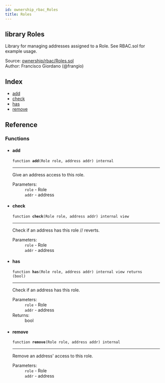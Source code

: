 ```yaml
---
id: ownership_rbac_Roles
title: Roles
---
```


<div class="contract-doc"><div class="contract"><h2 class="contract-header"><span class="contract-kind">library</span> Roles</h2><p class="description">Library for managing addresses assigned to a Role. See RBAC.sol for example usage.</p><div class="source">Source: <a href="https://github.com/OpenZeppelin/zeppelin-solidity/blob/v1.10.0/contracts/ownership/rbac/Roles.sol" target="_blank">ownership/rbac/Roles.sol</a></div><div class="author">Author: Francisco Giordano (@frangio)</div></div><div class="index"><h2>Index</h2><ul><li><a href="ownership_rbac_Roles.html#add">add</a></li><li><a href="ownership_rbac_Roles.html#check">check</a></li><li><a href="ownership_rbac_Roles.html#has">has</a></li><li><a href="ownership_rbac_Roles.html#remove">remove</a></li></ul></div><div class="reference"><h2>Reference</h2><div class="functions"><h3>Functions</h3><ul><li><div class="item function"><span id="add" class="anchor-marker"></span><h4 class="name">add</h4><div class="body"><code class="signature">function <strong>add</strong><span>(Role role, address addr) </span><span>internal </span></code><hr/><div class="description"><p>Give an address access to this role.</p></div><dl><dt><span class="label-parameters">Parameters:</span></dt><dd><div><code>role</code> - Role</div><div><code>addr</code> - address</div></dd></dl></div></div></li><li><div class="item function"><span id="check" class="anchor-marker"></span><h4 class="name">check</h4><div class="body"><code class="signature">function <strong>check</strong><span>(Role role, address addr) </span><span>internal </span><span>view </span></code><hr/><div class="description"><p>Check if an address has this role // reverts.</p></div><dl><dt><span class="label-parameters">Parameters:</span></dt><dd><div><code>role</code> - Role</div><div><code>addr</code> - address</div></dd></dl></div></div></li><li><div class="item function"><span id="has" class="anchor-marker"></span><h4 class="name">has</h4><div class="body"><code class="signature">function <strong>has</strong><span>(Role role, address addr) </span><span>internal </span><span>view </span><span>returns  (bool) </span></code><hr/><div class="description"><p>Check if an address has this role.</p></div><dl><dt><span class="label-parameters">Parameters:</span></dt><dd><div><code>role</code> - Role</div><div><code>addr</code> - address</div></dd><dt><span class="label-return">Returns:</span></dt><dd>bool</dd></dl></div></div></li><li><div class="item function"><span id="remove" class="anchor-marker"></span><h4 class="name">remove</h4><div class="body"><code class="signature">function <strong>remove</strong><span>(Role role, address addr) </span><span>internal </span></code><hr/><div class="description"><p>Remove an address&#x27; access to this role.</p></div><dl><dt><span class="label-parameters">Parameters:</span></dt><dd><div><code>role</code> - Role</div><div><code>addr</code> - address</div></dd></dl></div></div></li></ul></div></div></div>
